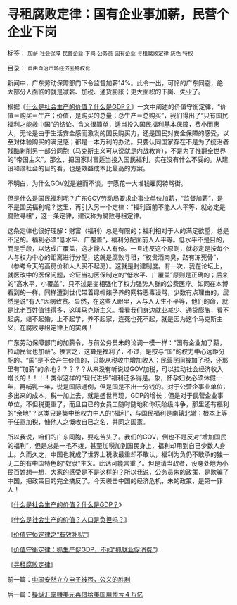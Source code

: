 # 寻租腐败定律：国有企业事加薪，民营个企业下岗

标签： `加薪` `社会保障` `民营企业` `下岗` `公务员` `国有企业` `寻租腐败定律` `灰色` `特权` 

目录： `自由自治市场经济去特权化`

新闻中，广东劳动保障部门下令监督加薪14%。此令一出，可怜的广东同胞，绝大部分人面临的就是减薪、加税、通货膨胀；更大面积的下岗、失业了。



根据《[什么是社会生产的价值？什么是GDP？](../../../2008/7/6/什么是社会生产的价值？什么是GDP？.md)》一文中阐述的价值守衡定律，“价值＝购买＝生产；价值，是购买的总量；总生产＝总购买”，我们得出了“只有国民福利才能救中国”的结论。含义很简单，适当投入国民福利基本保障，费小而惠大，无论是由于生活安全感而激发的国民购买力，还是国民对安全保障的感受，以至对体验购买的满足感；都是一本万利的办法。只要认同国家存在不是为了统治者残酷剥削另一部分同胞（马克斯主义可以说就是内战教育），不是为了推翻全世界的“帝国主义”，那么，把国家财富适当投入国民福利，实在没有什么不妥的。从建设和谐社会的目的看，也是效益成本比最高的方案。



不明白，为什么GOV就是避而不谈，宁愿花一大堆钱雇网特骂街。



但是什么是国民福利呢？广东GOV劳动局要求企事业单位加薪，“监督加薪”，是不是国民福利呢？这里，再引入另一个定律：“福利面前不能人人平等，就必定是腐败寻租”，这一条定律，建议称为腐败寻租定律。



这条定律也很好理解：财富（福利）总是有限的；福利相对于人的满足欲望，总是不足的。福利必须“低水平、广覆盖”，福利分配面前人人平等。低水平不是目的，而是手段，以达成广覆盖，这才能人人有份。一旦违反这个原则，就必定是按每个人与权力中心的距离进行分配，这就是腐败寻租，“权贵酒肉臭，路有冻死骨”，（参考今天的高房价和人人买不起房）。这就是封建制度。有一次，我在论坛上，就医改中的医保问题，论证当初医保制定的“低水平、广覆盖”原则是正确的；后来的“高水平，小覆盖”，只不过是变相强化了权力强势人群的公费医疗。如同在本博看到的一样，同样遭到世代带着绿帽婊子养的网特恶毒谩骂，少数有点理由的，居然是说“有人”因病致贫。显然，在这些人眼里，人与人天生不平等，他们的命，就是比老百姓值钱得多，这叫马克斯主义。看看我们身边就业减少、通贷膨胀，看不起病，结不起婚，上不起学，养不起家，连死也死不起，就是因为这个马克斯主义，在腐败寻租定律上的实践！



广东劳动保障部门的加薪令，与前公务员朱的论调一模一样：“国有企业加了薪，拉动民营也加薪”。换言之，这算是福利了，不过，是按与“国”的权力中心远距分配的。“国”是不会产生价值的，只能从税收中增加收入；民营民间被加了税，还那里有“加薪”的余地？？？？？从来没有听说过GOV加税，可以拉动社会经济收入增长的！！！！类似这样的“现代进步”福利还多得是。象，怀孕妇女必须休假一年，再哺乳一年，说是国际通例，但是国是不出一分钱的。对于公营企事业单位，多出来的成本，税一加上去，就是盛世再现，GDP的增长；但是对于民营企业事单位，不但税更重了，而且自已的女员工随时随地和你玩阶级斗争，那里还有福利的“余地”？这类只是集中给权力中人的“福利”，与国民福利是南辕北辙；根本上等于任意加税，慷他人之慨收自已之名，共同之国家。



所以我说，咱们的广东同胞，要吃苦头了。我们的GOV，倒也不是反对“增加国民的福利”，但是总是一毛不拨，甚至加税加到国民身上，福利却用到自已少数人身上。久而久之，中国也就成了世界上税收最重却不敢认，福利为负仍不敢承的独一无二的有中国特色的“奴隶”主义。此话可能言重了。但是请当政者，设身处地为小民百姓想一想，大家的感受是不是这样的？所以我说，公务员朱的政策，是欺骗了中国，把政策目的完全搞反了。今天袭击中国的经济危机，朱的政策，是第一罪人！



《[什么是社会生产的价值？什么是GDP？](../../../2008/7/6/什么是社会生产的价值？什么是GDP？.md)》

《[什么是社会生产的价值？人口是负担吗？](../../../2009/6/13/人口是负担吗？什么是生产的价值？.md)》

《[价值守恒定律之“有效补贴”](../../../2009/1/6/社会保障之补需方暨“有效补贴定理”.md)》

《[价值守衡定律：抓生产促GDP，不如“抓就业促消费”](../../../2008/7/27/价值守衡定律：抓生产促GDP，不如“抓就业促消费”.md)》

《[寻租腐败定律](../../../2008/7/15/寻租腐败定律：国有企业事加薪，民营个企业下岗.md)》

前一篇：[中国安然立立电子被否，公义的胜利](../../../2008/7/14/中国安然立立电子被否，公义的胜利.md)

后一篇：[操纵汇率赚美元再借给美国用惨亏４万亿](../../../2008/7/16/操纵汇率赚美元再借给美国用惨亏４万亿.md)